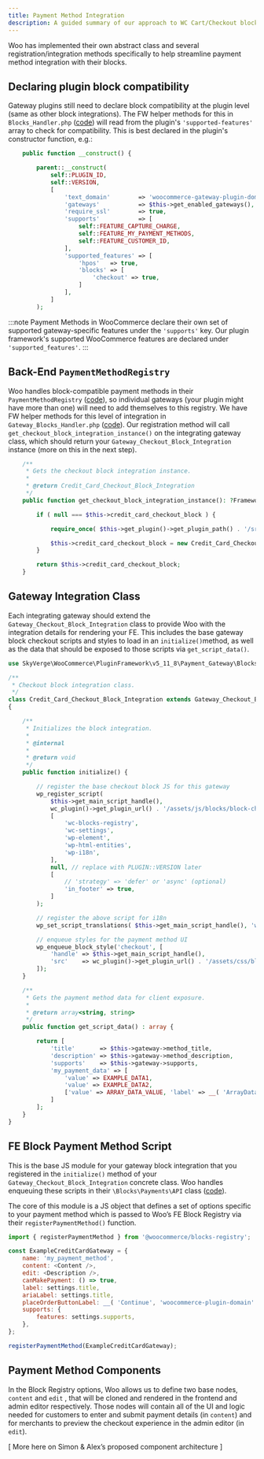 ```yaml
---
title: Payment Method Integration
description: A guided summary of our approach to WC Cart/Checkout block integration.
---
```


Woo has implemented their own abstract class and several registration/integration methods specifically to help streamline payment method integration with their blocks.  

## Declaring plugin block compatibility

Gateway plugins still need to declare block compatibility at the plugin level (same as other block integrations). The FW helper methods for this in `Blocks_Handler.php` ([code](https://github.com/godaddy-wordpress/wc-plugin-framework/blob/release/cart-checkout-blocks-support/woocommerce/Blocks/Blocks_Handler.php)) will read from the plugin's `'supported-features'` array to check for compatibility. This is best declared in the plugin's constructor function, e.g.:

```php
	public function __construct() {

		parent::__construct(
			self::PLUGIN_ID,
			self::VERSION,
			[
				'text_domain'        => 'woocommerce-gateway-plugin-domain',
				'gateways'           => $this->get_enabled_gateways(),
				'require_ssl'        => true,
				'supports'           => [
					self::FEATURE_CAPTURE_CHARGE,
					self::FEATURE_MY_PAYMENT_METHODS,
					self::FEATURE_CUSTOMER_ID,
				],
				'supported_features' => [
					'hpos'   => true,
					'blocks' => [
						'checkout' => true,
					]
				],
			]
		);
```

:::note
Payment Methods in WooCommerce declare their own set of supported gateway-specific features under the `'supports'` key. Our plugin framework's supported WooCommerce features are declared under `'supported_features'`.
:::

## Back-End `PaymentMethodRegistry`

Woo handles block-compatible payment methods in their `PaymentMethodRegistry` ([code](https://github.com/woocommerce/woocommerce-blocks/blob/trunk/src/Payments/PaymentMethodRegistry.php)), so individual gateways (your plugin might have more than one) will need to add themselves to this registry. We have FW helper methods for this level of integration in `Gateway_Blocks_Handler.php` ([code](https://github.com/godaddy-wordpress/wc-plugin-framework/blob/release/cart-checkout-blocks-support/woocommerce/payment-gateway/Blocks/Gateway_Blocks_Handler.php)). Our registration method will call `get_checkout_block_integration_instance()` on the integrating gateway class, which should return your `Gateway_Checkout_Block_Integration` instance (more on this in the next step).

```php
	/**
	 * Gets the checkout block integration instance.
	 *
	 * @return Credit_Card_Checkout_Block_Integration
	 */
	public function get_checkout_block_integration_instance(): ?Framework\Payment_Gateway\Blocks\Gateway_Checkout_Block_Integration {

		if ( null === $this->credit_card_checkout_block ) {

			require_once( $this->get_plugin()->get_plugin_path() . '/src/Blocks/Credit_Card_Checkout_Block_Integration.php' );

			$this->credit_card_checkout_block = new Credit_Card_Checkout_Block_Integration( $this->get_plugin(), $this );
		}

		return $this->credit_card_checkout_block;
	}
```


## Gateway Integration Class

Each integrating gateway should extend the `Gateway_Checkout_Block_Integration` class to provide Woo with the integration details for rendering your FE. This includes the base gateway block checkout scripts and styles to load in an `initialize()`method, as well as the data that should be exposed to those scripts via `get_script_data()`. 

```php
use SkyVerge\WooCommerce\PluginFramework\v5_11_8\Payment_Gateway\Blocks\Gateway_Checkout_Block_Integration;

/**
 * Checkout block integration class.
 */
class Credit_Card_Checkout_Block_Integration extends Gateway_Checkout_Block_Integration
{

	/**
	 * Initializes the block integration.
	 *
	 * @internal
	 *
	 * @return void
	 */
	public function initialize() {

		// register the base checkout block JS for this gateway
		wp_register_script(
			$this->get_main_script_handle(),
			wc_plugin()->get_plugin_url() . '/assets/js/blocks/block-checkout.js',
			[
				'wc-blocks-registry',
				'wc-settings',
				'wp-element',
				'wp-html-entities',
				'wp-i18n',
			],
			null, // replace with PLUGIN::VERSION later
			[
				// 'strategy' => 'defer' or 'async' (optional)
				'in_footer' => true,
			]
		);

		// register the above script for i18n
		wp_set_script_translations( $this->get_main_script_handle(), 'woocommerce-gateway-plugin-domain' );

		// enqueue styles for the payment method UI
		wp_enqueue_block_style('checkout', [
			'handle' => $this->get_main_script_handle(),
			'src'    => wc_plugin()->get_plugin_url() . '/assets/css/blocks/block-checkout.css',
		]);
	}

	/**
	 * Gets the payment method data for client exposure.
	 *
	 * @return array<string, string>
	 */
	public function get_script_data() : array {

		return [
			'title'       => $this->gateway->method_title,
			'description' => $this->gateway->method_description,
			'supports'    => $this->gateway->supports,
			'my_payment_data' => [
				'value' => EXAMPLE_DATA1,
				'value' => EXAMPLE_DATA2,
				['value' => ARRAY_DATA_VALUE, 'label' => __( 'ArrayDataLabel', 'woocommerce-plugin-domain' ) ],
			]
		];
	}
}
```


## FE Block Payment Method Script

This is the base JS module for your gateway block integration that you registered in the `initialize()` method of your `Gateway_Checkout_Block_Integration` concrete class. Woo handles enqueuing these scripts in their `\Blocks\Payments\API` class ([code](https://github.com/woocommerce/woocommerce-blocks/blob/trunk/src/Payments/Api.php)). 

The core of this module is a JS object that defines a set of options specific to your payment method which is passed to Woo’s FE Block Registry via their `registerPaymentMethod()` function.

```js
import { registerPaymentMethod } from '@woocommerce/blocks-registry';

const ExampleCreditCardGateway = {
	name: 'my_payment_method',
	content: <Content />,
	edit: <Description />,
	canMakePayment: () => true,
	label: settings.title,
	ariaLabel: settings.title,
	placeOrderButtonLabel: __( 'Continue', 'woocommerce-plugin-domain' ),
	supports: {
		features: settings.supports,
	},
};

registerPaymentMethod(ExampleCreditCardGateway);
```

## Payment Method Components

In the Block Registry options, Woo allows us to define two base nodes, `content` and `edit` , that will be cloned and rendered in the frontend and admin editor respectively. Those nodes will contain all of the UI and logic needed for customers to enter and submit payment details (in `content`) and for merchants to preview the checkout experience in the admin editor (in `edit`).

[ More here on Simon & Alex’s proposed component architecture ]
